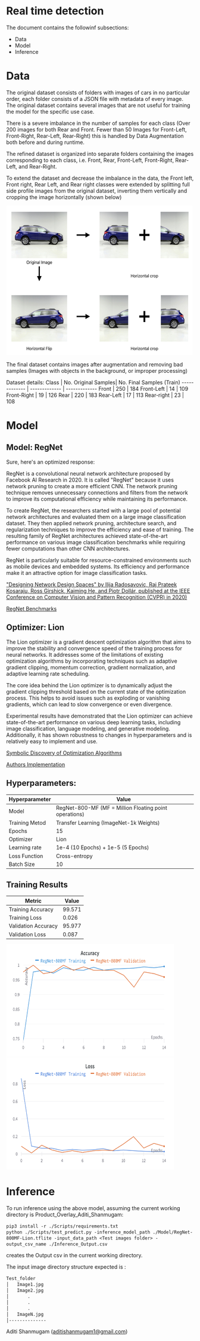 # Real time detection
The document contains the followinf subsections: 
- Data
- Model
- Inference

# Data 
The original dataset consists of folders with images of cars in no particular order, each folder consists of a JSON file with metadata of every image. The original dataset contains several images that are not useful for training the model for the specific use case. 

There is a severe imbalance in the number of samples for each class (Over 200 images for both Rear and Front. Fewer than 50 Images for Front-Left, Front-Right, Rear-Left, Rear-Right) this is handled by Data Augmentation both before and during runtime. 

The refined dataset is organized into separate folders containing the images corresponding to each class, i.e. Front, Rear, Front-Left, Front-Right, Rear-Left, and Rear-Right. 

To extend the dataset and decrease the imbalance in the data, the Front left, Front right, Rear Left, and Rear right classes were extended by splitting full side profile images from the original dataset, inverting them vertically and cropping the image horizontally (shown below)

<img src="Misc/Augmentation-Example.png" alt= “Image1” width="500" height="400">

The final dataset contains images after augmentation and removing bad samples (Images with objects in the background, or improper processing)

Dataset details: 
Class  | No. Original Samples| No. Final Samples (Train) 
------------- | ------------- | ------------- 
Front   | 250 | 184 
Front-Left | 14 | 109 
Front-Right  | 19 | 126 
Rear  | 220 | 183 
Rear-Left  | 17 | 113
Rear-right | 23 | 108

# Model 

## Model: RegNet
Sure, here's an optimized response:

RegNet is a convolutional neural network architecture proposed by Facebook AI Research in 2020. It is called "RegNet" because it uses network pruning to create a more efficient CNN. The network pruning technique removes unnecessary connections and filters from the network to improve its computational efficiency while maintaining its performance.

To create RegNet, the researchers started with a large pool of potential network architectures and evaluated them on a large image classification dataset. They then applied network pruning, architecture search, and regularization techniques to improve the efficiency and ease of training. The resulting family of RegNet architectures achieved state-of-the-art performance on various image classification benchmarks while requiring fewer computations than other CNN architectures.

RegNet is particularly suitable for resource-constrained environments such as mobile devices and embedded systems. Its efficiency and performance make it an attractive option for image classification tasks.

["Designing Network Design Spaces" by Ilija Radosavovic, Raj Prateek Kosaraju, Ross Girshick, Kaiming He, and Piotr Dollár, published at the IEEE Conference on Computer Vision and Pattern Recognition (CVPR) in 2020)](https://arxiv.org/abs/2003.13678)

[RegNet Benchmarks](https://github.com/facebookresearch/pycls/blob/main/docs/BENCHMARKS.md)

## Optimizer: Lion 
The Lion optimizer is a gradient descent optimization algorithm that aims to improve the stability and convergence speed of the training process for neural networks. It addresses some of the limitations of existing optimization algorithms by incorporating techniques such as adaptive gradient clipping, momentum correction, gradient normalization, and adaptive learning rate scheduling.

The core idea behind the Lion optimizer is to dynamically adjust the gradient clipping threshold based on the current state of the optimization process. This helps to avoid issues such as exploding or vanishing gradients, which can lead to slow convergence or even divergence.

Experimental results have demonstrated that the Lion optimizer can achieve state-of-the-art performance on various deep learning tasks, including image classification, language modeling, and generative modeling. Additionally, it has shown robustness to changes in hyperparameters and is relatively easy to implement and use. 

[Symbolic Discovery of Optimization Algorithms](https://arxiv.org/abs/2302.06675)

[Authors Implementation](https://github.com/google/automl/tree/master/lion)


## Hyperparameters: 

Hyperparameter  | Value
------------- | ------------- 
Model   | RegNet-800-MF (MF = Million Floating point operations)  
Training Metod   | Transfer Learning (ImageNet-1k Weights)  
Epochs   | 15  
Optimizer | Lion 
Learning rate | 1e-4 (10 Epochs) + 1e-5 (5 Epochs)
Loss Function  | Cross-entropy 
Batch Size  | 10 


## Training Results

Metric  | Value
------------- | ------------- 
Training Accuracy | 99.571
Training Loss   | 0.026
Validation Accuracy   | 95.977  
Validation Loss | 0.087

<img src="Misc/RegNet-800MF-Accuracy.png" alt= “Image2” width="450" height="300">
<img src="Misc/RegNet-800MF-Loss.png" alt= “Image3” width="450" height="300">

# Inference

To run inference using the above model, assuming the current working directory is Product_Overlay_Aditi_Shanmugam:
``` 
pip3 install -r ./Scripts/requirements.txt
python ./Scripts/test_predict.py -inference_model_path ./Model/RegNet-800MF-Lion.tflite -input_data_path <Test images folder> -output_csv_name ./Inference_Output.csv

```
creates the Output csv in the current working directory. 

The input image directory structure expected is :

```
Test_folder
│   Image1.jpg
│   Image2.jpg          
│       .
│       .
│       .         
│   ImageN.jpg
│--------------
 ```


 Aditi Shanmugam (aditishanmugam1@gmail.com)

